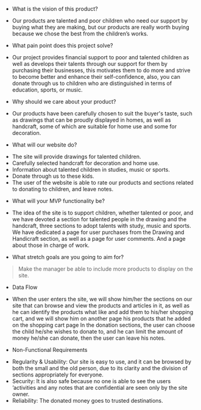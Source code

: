 * What is the vision of this product?
- Our products are talented and poor children who need our support by buying what they are making, but our products are really worth buying because we chose the best from the children’s works.

* What pain point does this project solve?
- Our project provides financial support to poor and talented children as well as develops their talents through our support for them by purchasing their businesses, this motivates them to do more and strive to become better and enhance their self-confidence, also, you can donate through us to children who are distinguished in terms of education, sports, or music.

* Why should we care about your product?
- Our products have been carefully chosen to suit the buyer's taste, such as drawings that can be proudly displayed in homes, as well as handcraft, some of which are suitable for home use and some for decoration.

* What will our website do?
- The site will provide drawings for talented children.
- Carefully selected handcraft for decoration and home use.
- Information about talented children in studies, music or sports.
- Donate through us to these kids.
- The user of the website is able to rate our products and sections related to donating to children, and leave notes.

* What will your MVP functionality be?
- The idea of ​​the site is to support children, whether talented or poor, and we have devoted a section for talented people in the drawing and the handcraft,  three sections to adopt talents with study, music and sports. We have dedicated a page for user purchases from the Drawing and Handicraft section, as well as a page for user comments. And a page about those in charge of work.

* What stretch goals are you going to aim for?
> Make the manager be able to include more products to display on the site.

* Data Flow
- When the user enters the site, we will show him/her the sections on our site that can browse and view the products and articles in it, as well as he can identify the products what like and add them to his/her shopping cart, and we will show him on another page his products that he added on the shopping cart page
In the donation sections, the user can choose the child he/she wishes to donate to, and he can limit the amount of money he/she can donate, then the user can leave his notes.

* Non-Functional Requirements
- Regularity & Usability: Our site is easy to use, and it can be browsed by both the small and the old person, due to its clarity and the division of sections appropriately for everyone.
- Security: It is also safe because no one is able to see the users ’activities and any notes that are confidential are seen only by the site owner.
- Reliability: The donated money goes to trusted destinations.